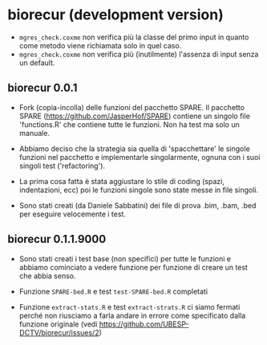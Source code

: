 # biorecur (development version)

* `mgres_check.coxme` non verifica più la classe del primo input in quanto come metodo viene richiamata solo in quel caso.
* `mgres_check.coxme` non verifica più (inutilmente) l'assenza di input senza un default.

## biorecur 0.0.1

* Fork (copia-incolla) delle funzioni del pacchetto SPARE. Il pacchetto SPARE (https://github.com/JasperHof/SPARE) contiene un singolo file 'functions.R' che contiene tutte le funzioni. Non ha test ma solo un manuale.

* Abbiamo deciso che la strategia sia quella di 'spacchettare' le singole funzioni nel pacchetto e implementarle singolarmente, ognuna con i suoi singoli test ('refactoring').

* La prima cosa fatta è stata aggiustare lo stile di coding (spazi, indentazioni, ecc) poi le funzioni singole sono state messe in file singoli.

* Sono stati creati (da Daniele Sabbatini) dei file di prova .bim, .bam, .bed per eseguire velocemente i test.

## biorecur 0.1.1.9000
* Sono stati creati i test base (non specifici) per tutte le funzioni e abbiamo cominciato a vedere funzione per funzione di creare un test che abbia senso.

* Funzione `SPARE-bed.R` e test `test-SPARE-bed.R` completati
* Funzione `extract-stats.R` e test `extract-strats.R` ci siamo fermati perché non riusciamo a farla andare in errore come specificato dalla funzione originale (vedi https://github.com/UBESP-DCTV/biorecur/issues/2)





